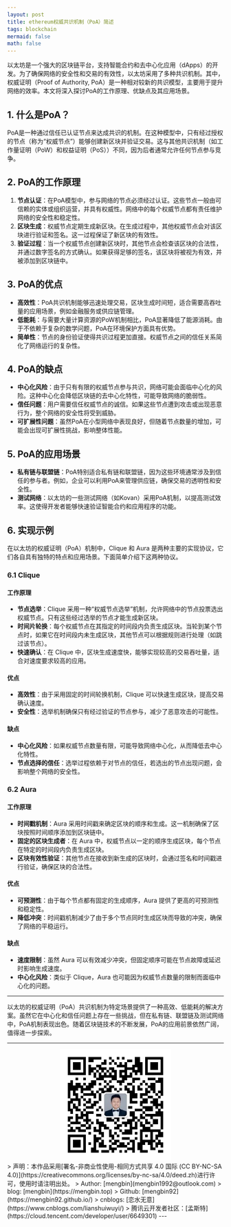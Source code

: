 ```yaml
---
layout: post
title: ethereum权威共识机制（PoA）简述
tags: blockchain
mermaid: false
math: false
---  
```


以太坊是一个强大的区块链平台，支持智能合约和去中心化应用（dApps）的开发。为了确保网络的安全性和交易的有效性，以太坊采用了多种共识机制。其中，权威证明（Proof of Authority, PoA）是一种相对较新的共识模型，主要用于提升网络的效率。本文将深入探讨PoA的工作原理、优缺点及其应用场景。

## 1. 什么是PoA？

PoA是一种通过信任已认证节点来达成共识的机制。在这种模型中，只有经过授权的节点（称为“权威节点”）能够创建新区块并验证交易。这与其他共识机制（如工作量证明（PoW）和权益证明（PoS））不同，因为后者通常允许任何节点参与竞争。

## 2. PoA的工作原理

1. **节点认证**：在PoA模型中，参与网络的节点必须经过认证。这些节点一般由可信赖的实体或组织运营，并具有权威性。网络中的每个权威节点都有责任维护网络的安全性和稳定性。
2. **区块生成**：权威节点定期生成新区块。在生成过程中，其他权威节点会对该区块进行验证和签名。这一过程保证了新区块的有效性。
3. **验证过程**：当一个权威节点创建新区块时，其他节点会检查该区块的合法性，并通过数字签名的方式确认。如果获得足够的签名，该区块将被视为有效，并被添加到区块链中。

## 3. PoA的优点

- **高效性**：PoA共识机制能够迅速处理交易，区块生成时间短，适合需要高吞吐量的应用场景，例如金融服务或供应链管理。
- **低能耗**：与需要大量计算资源的PoW机制相比，PoA显著降低了能源消耗。由于不依赖于复杂的数学问题，PoA在环境保护方面具有优势。
- **简单性**：节点的身份验证使得共识过程更加直接。权威节点之间的信任关系简化了网络运行的复杂性。

## 4. PoA的缺点

- **中心化风险**：由于只有有限的权威节点参与共识，网络可能会面临中心化的风险。这种中心化会降低区块链的去中心化特性，可能导致网络的脆弱性。
- **信任问题**：用户需要信任权威节点的诚信。如果这些节点遭到攻击或出现恶意行为，整个网络的安全性将受到威胁。
- **可扩展性问题**：虽然PoA在小型网络中表现良好，但随着节点数量的增加，可能会出现可扩展性挑战，影响整体性能。

## 5. PoA的应用场景

- **私有链与联盟链**：PoA特别适合私有链和联盟链，因为这些环境通常涉及到信任的参与者。例如，企业可以利用PoA来管理供应链，确保交易的透明性和安全性。
- **测试网络**：以太坊的一些测试网络（如Kovan）采用PoA机制，以提高测试效率。这使得开发者能够快速验证智能合约和应用程序的功能。

## 6. 实现示例

在以太坊的权威证明（PoA）机制中，Clique 和 Aura 是两种主要的实现协议，它们各自具有独特的特点和应用场景。下面简单介绍下这两种协议。

### 6.1 Clique

#### 工作原理

- **节点选举**：Clique 采用一种“权威节点选举”机制，允许网络中的节点投票选出权威节点。只有这些经过选举的节点才能生成新区块。
- **时间片轮换**：每个权威节点在其指定的时间段内负责生成区块。当轮到某个节点时，如果它在时间段内未生成区块，其他节点可以根据规则进行处理（如跳过该节点）。
- **快速确认**：在 Clique 中，区块生成速度快，能够实现较高的交易吞吐量，适合对速度要求较高的应用。

#### 优点

- **高效性**：由于采用固定的时间轮换机制，Clique 可以快速生成区块，提高交易确认速度。
- **安全性**：选举机制确保只有经过验证的节点参与，减少了恶意攻击的可能性。

#### 缺点

- **中心化风险**：如果权威节点数量有限，可能导致网络中心化，从而降低去中心化特性。
- **节点选择的信任**：选举过程依赖于对节点的信任，若选出的节点出现问题，会影响整个网络的安全性。

### 6.2 Aura

#### 工作原理

- **时间戳机制**：Aura 采用时间戳来确定区块的顺序和生成。这一机制确保了区块按照时间顺序添加到区块链中。
- **固定的区块生成者**：在 Aura 中，权威节点以一定的顺序生成区块，每个节点在特定的时间段内负责生成区块。
- **区块有效性验证**：其他节点在接收到新生成的区块时，会通过签名和时间戳进行验证，确保区块的合法性。

#### 优点

- **可预测性**：由于每个节点都有固定的生成顺序，Aura 提供了更高的可预测性和稳定性。
- **降低冲突**：时间戳机制减少了由于多个节点同时生成区块而导致的冲突，确保了网络的平稳运行。

#### 缺点

- **速度限制**：虽然 Aura 可以有效减少冲突，但固定顺序可能在节点故障或延迟时影响生成速度。
- **中心化风险**：类似于 Clique，Aura 也可能因为权威节点数量的限制而面临中心化的问题。

---

以太坊的权威证明（PoA）共识机制为特定场景提供了一种高效、低能耗的解决方案。虽然它在中心化和信任问题上存在一些挑战，但在私有链、联盟链及测试网络中，PoA机制表现出色。随着区块链技术的不断发展，PoA的应用前景依然广阔，值得进一步探索。

---

<div align="center">
  <img src="../img/qrcode_wechat.jpg" alt="孟斯特">
</div>
> 声明：本作品采用[署名-非商业性使用-相同方式共享 4.0 国际 (CC BY-NC-SA 4.0)](https://creativecommons.org/licenses/by-nc-sa/4.0/deed.zh)进行许可，使用时请注明出处。  
> Author: [mengbin](mengbin1992@outlook.com)  
> blog: [mengbin](https://mengbin.top)  
> Github: [mengbin92](https://mengbin92.github.io/)  
> cnblogs: [恋水无意](https://www.cnblogs.com/lianshuiwuyi/)  
> 腾讯云开发者社区：[孟斯特](https://cloud.tencent.com/developer/user/6649301)  
---